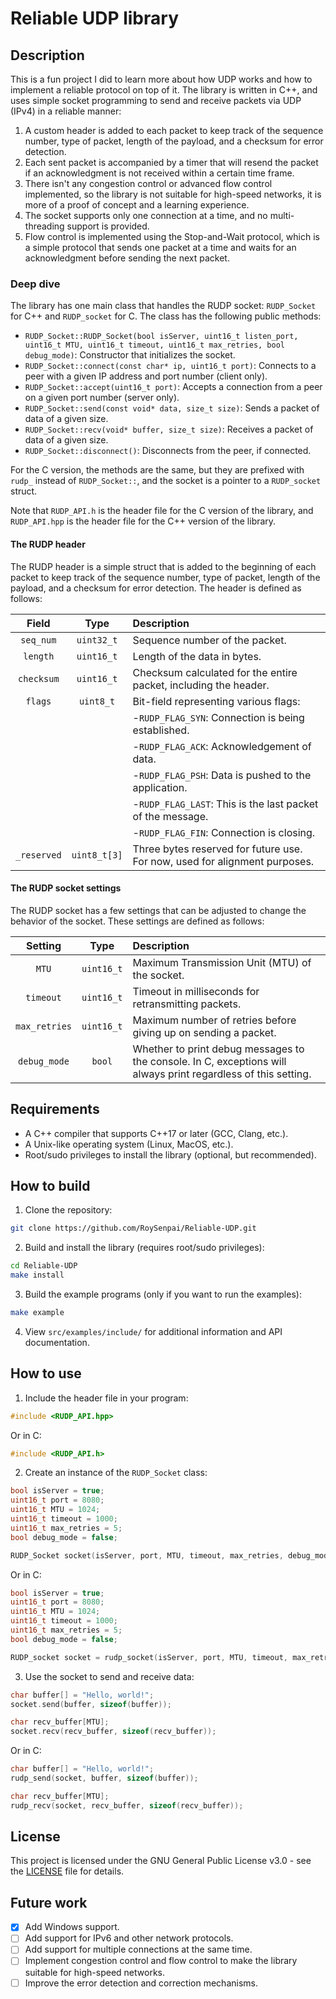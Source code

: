 # Reliable UDP library

## Description

This is a fun project I did to learn more about how UDP works and how to implement a reliable protocol on top of it. The library is written in C++, and uses simple socket programming to send and receive packets via UDP (IPv4) in a reliable manner:

1. A custom header is added to each packet to keep track of the sequence number, type of packet, length of the payload, and a checksum for error detection.
2. Each sent packet is accompanied by a timer that will resend the packet if an acknowledgment is not received within a certain time frame.
3. There isn't any congestion control or advanced flow control implemented, so the library is not suitable for high-speed networks, it is more of a proof of concept and a learning experience.
4. The socket supports only one connection at a time, and no multi-threading support is provided.
5. Flow control is implemented using the Stop-and-Wait protocol, which is a simple protocol that sends one packet at a time and waits for an acknowledgment before sending the next packet.

### Deep dive

The library has one main class that handles the RUDP socket: `RUDP_Socket` for C++ and `RUDP_socket` for C. The class has the following public methods:

- `RUDP_Socket::RUDP_Socket(bool isServer, uint16_t listen_port, uint16_t MTU, uint16_t timeout, uint16_t max_retries, bool debug_mode)`: Constructor that initializes the socket.
- `RUDP_Socket::connect(const char* ip, uint16_t port)`: Connects to a peer with a given IP address and port number (client only).
- `RUDP_Socket::accept(uint16_t port)`: Accepts a connection from a peer on a given port number (server only).
- `RUDP_Socket::send(const void* data, size_t size)`: Sends a packet of data of a given size.
- `RUDP_Socket::recv(void* buffer, size_t size)`: Receives a packet of data of a given size.
- `RUDP_Socket::disconnect()`: Disconnects from the peer, if connected.

For the C version, the methods are the same, but they are prefixed with `rudp_` instead of `RUDP_Socket::`, and the socket is a pointer to a `RUDP_socket` struct.

Note that `RUDP_API.h` is the header file for the C version of the library, and `RUDP_API.hpp` is the header file for the C++ version of the library.

#### The RUDP header

The RUDP header is a simple struct that is added to the beginning of each packet to keep track of the sequence number, type of packet, length of the payload, and a checksum for error detection. The header is defined as follows:

|     Field     |      Type      | Description                                                                |
| :-----------: | :------------: | :------------------------------------------------------------------------- |
|  `seq_num`  |  `uint32_t`  | Sequence number of the packet.                                             |
|  `length`  |  `uint16_t`  | Length of the data in bytes.                                               |
| `checksum` |  `uint16_t`  | Checksum calculated for the entire packet, including the header.           |
|   `flags`   |  `uint8_t`  | Bit-field representing various flags:                                      |
|              |                | -`RUDP_FLAG_SYN`: Connection is being established.                       |
|              |                | -`RUDP_FLAG_ACK`: Acknowledgement of data.                               |
|              |                | -`RUDP_FLAG_PSH`: Data is pushed to the application.                     |
|              |                | -`RUDP_FLAG_LAST`: This is the last packet of the message.               |
|              |                | -`RUDP_FLAG_FIN`: Connection is closing.                                 |
| `_reserved` | `uint8_t[3]` | Three bytes reserved for future use. For now, used for alignment purposes. |

#### The RUDP socket settings

The RUDP socket has a few settings that can be adjusted to change the behavior of the socket. These settings are defined as follows:

|     Setting     |     Type     | Description                                                                                                    |
| :-------------: | :----------: | :------------------------------------------------------------------------------------------------------------- |
|     `MTU`     | `uint16_t` | Maximum Transmission Unit (MTU) of the socket.                                                                 |
|   `timeout`   | `uint16_t` | Timeout in milliseconds for retransmitting packets.                                                            |
| `max_retries` | `uint16_t` | Maximum number of retries before giving up on sending a packet.                                                |
| `debug_mode` |   `bool`   | Whether to print debug messages to the console. In C, exceptions will always print regardless of this setting. |

## Requirements

- A C++ compiler that supports C++17 or later (GCC, Clang, etc.).
- A Unix-like operating system (Linux, MacOS, etc.).
- Root/sudo privileges to install the library (optional, but recommended).

## How to build

1. Clone the repository:

```bash
git clone https://github.com/RoySenpai/Reliable-UDP.git
```

2. Build and install the library (requires root/sudo privileges):

```bash
cd Reliable-UDP
make install
```

3. Build the example programs (only if you want to run the examples):

```bash
make example
```

4. View `src/examples/include/` for additional information and API documentation.

## How to use

1. Include the header file in your program:

```cpp
#include <RUDP_API.hpp>
```

Or in C:

```c
#include <RUDP_API.h>
```

2. Create an instance of the `RUDP_Socket` class:

```cpp
bool isServer = true;
uint16_t port = 8080;
uint16_t MTU = 1024;
uint16_t timeout = 1000;
uint16_t max_retries = 5;
bool debug_mode = false;

RUDP_Socket socket(isServer, port, MTU, timeout, max_retries, debug_mode);
```

Or in C:

```c
bool isServer = true;
uint16_t port = 8080;
uint16_t MTU = 1024;
uint16_t timeout = 1000;
uint16_t max_retries = 5;
bool debug_mode = false;

RUDP_socket socket = rudp_socket(isServer, port, MTU, timeout, max_retries, debug_mode);
```

3. Use the socket to send and receive data:

```cpp
char buffer[] = "Hello, world!";
socket.send(buffer, sizeof(buffer));

char recv_buffer[MTU];
socket.recv(recv_buffer, sizeof(recv_buffer));
```

Or in C:

```c
char buffer[] = "Hello, world!";
rudp_send(socket, buffer, sizeof(buffer));

char recv_buffer[MTU];
rudp_recv(socket, recv_buffer, sizeof(recv_buffer));
```

## License

This project is licensed under the GNU General Public License v3.0 - see the [LICENSE](LICENSE) file for details.

## Future work

- [X] Add Windows support.
- [ ] Add support for IPv6 and other network protocols.
- [ ] Add support for multiple connections at the same time.
- [ ] Implement congestion control and flow control to make the library suitable for high-speed networks.
- [ ] Improve the error detection and correction mechanisms.
